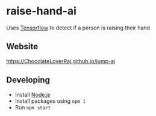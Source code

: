 # raise-hand-ai
Uses [Tensorflow](https://github.com/tensorflow/tfjs-models/tree/master/pose-detection#pose-detection) to detect if a person is raising their hand

## Website
https://ChocolateLoverRaj.github.io/jump-ai

## Developing
- Install [Node.js](https://nodejs.org)
- Install packages using `npm i`
- Run `npm start`
